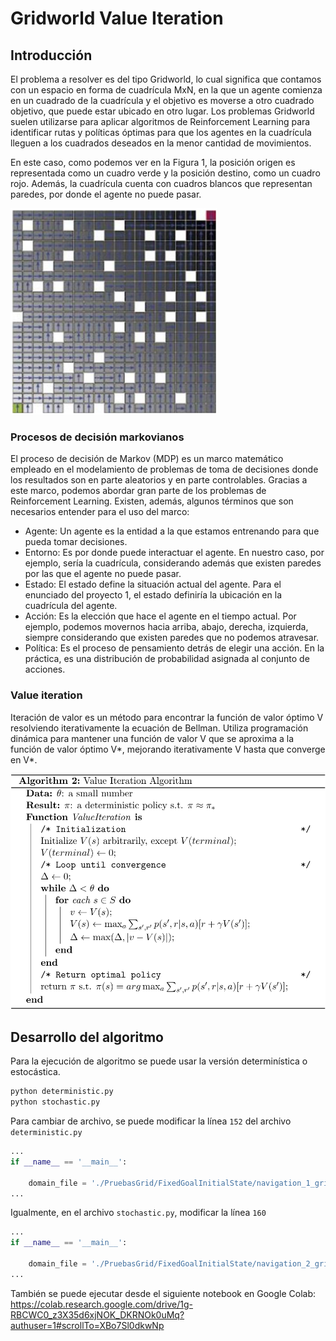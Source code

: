 # Gridworld Value Iteration

## Introducción

El problema a resolver es del tipo Gridworld, lo cual significa que contamos con un espacio en forma de cuadrícula MxN, en la que un agente comienza en un cuadrado de la cuadrícula y el objetivo es moverse a otro cuadrado objetivo, que puede estar ubicado en otro lugar. Los problemas Gridworld suelen utilizarse para aplicar algoritmos de Reinforcement Learning para identificar rutas y políticas óptimas para que los agentes en la cuadrícula lleguen a los cuadrados deseados en la menor cantidad de movimientos. 

En este caso, como podemos ver en la Figura 1, la posición origen es representada como un cuadro verde y la posición destino, como un cuadro rojo. Además, la cuadrícula cuenta con cuadros blancos que representan paredes, por donde el agente no puede pasar.

![](images/grid.png)

### Procesos de decisión markovianos

El proceso de decisión de Markov (MDP) es un marco matemático empleado en el modelamiento de problemas de toma de decisiones donde los resultados son en parte aleatorios y en parte controlables. Gracias a este marco, podemos abordar gran parte de los problemas de Reinforcement Learning. Existen, además, algunos términos que son necesarios entender para el uso del marco:

- Agente: Un agente es la entidad a la que estamos entrenando para que pueda tomar decisiones.
- Entorno: Es por donde puede interactuar el agente. En nuestro caso, por ejemplo, sería la cuadrícula, considerando además que existen paredes por las que el agente no puede pasar.
- Estado: El estado define la situación actual del agente. Para el enunciado del proyecto 1, el estado definiría la ubicación en la cuadrícula del agente.
- Acción: Es la elección que hace el agente en el tiempo actual. Por ejemplo, podemos movernos hacia arriba, abajo, derecha, izquierda, siempre considerando que existen paredes que no podemos atravesar.
- Política: Es el proceso de pensamiento detrás de elegir una acción. En la práctica, es una distribución de probabilidad asignada al conjunto de acciones. 

### Value iteration

Iteración de valor es un método para encontrar la función de valor óptimo V resolviendo iterativamente la ecuación de Bellman. Utiliza programación dinámica para mantener una función de valor V que se aproxima a la función de valor óptimo
V*, mejorando iterativamente V hasta que converge en V*.

![](images/value-iteration.svg)

## Desarrollo del algoritmo

Para la ejecución de algoritmo se puede usar la versión determinística o estocástica.

```bash
python deterministic.py
python stochastic.py
```
Para cambiar de archivo, se puede modificar la línea `152` del archivo `deterministic.py`

```python
...
if __name__ == '__main__':

    domain_file = './PruebasGrid/FixedGoalInitialState/navigation_1_grid.net'
...
```

Igualmente, en el archivo `stochastic.py`, modificar la línea `160`
```python
...
if __name__ == '__main__':

    domain_file = './PruebasGrid/FixedGoalInitialState/navigation_2_grid.net'
...
```

También se puede ejecutar desde el siguiente notebook en Google Colab:
https://colab.research.google.com/drive/1g-RBCWC0_z3X35d6xjNOK_DKRNOk0uMq?authuser=1#scrollTo=XBo7Sl0dkwNp
